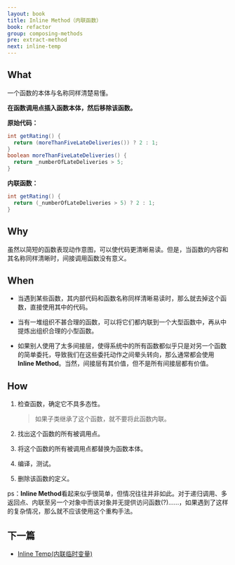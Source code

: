 ```yaml
---
layout: book
title: Inline Method（内联函数）
book: refactor
group: composing-methods
pre: extract-method
next: inline-temp
---
```


## What

一个函数的本体与名称同样清楚易懂。

**在函数调用点插入函数本体，然后移除该函数。**


**原始代码：**

```java
int getRating() {
  return (moreThanFiveLateDeliveries()) ? 2 : 1;
}
boolean moreThanFiveLateDeliveries() {
  return _numberOfLateDeliveries > 5;
}
```

**内联函数：**

```java
int getRating() {
  return (_numberOfLateDeliveries > 5) ? 2 : 1;
}
```

## Why

虽然以简短的函数表现动作意图，可以使代码更清晰易读。但是，当函数的内容和其名称同样清晰时，间接调用函数没有意义。

## When

* 当遇到某些函数，其内部代码和函数名称同样清晰易读时，那么就去掉这个函数，直接使用其中的代码。

* 当有一堆组织不甚合理的函数，可以将它们都内联到一个大型函数中，再从中提炼出组织合理的小型函数。

* 如果别人使用了太多间接层，使得系统中的所有函数都似乎只是对另一个函数的简单委托，导致我们在这些委托动作之间晕头转向，那么通常都会使用**Inline Method**。当然，间接层有其价值，但不是所有间接层都有价值。

## How

1. 检查函数，确定它不具多态性。
    
    > 如果子类继承了这个函数，就不要将此函数内联。

2. 找出这个函数的所有被调用点。

3. 将这个函数的所有被调用点都替换为函数本体。

4. 编译，测试。

5. 删除该函数的定义。


ps：**Inline Method**看起来似乎很简单，但情况往往并非如此。对于递归调用、多返回点、内联至另一个对象中而该对象并无提供访问函数(?)……，如果遇到了这样的复杂情况，那么就不应该使用这个重构手法。

## 下一篇

* [Inline Temp(内联临时变量)](inline-temp.md)